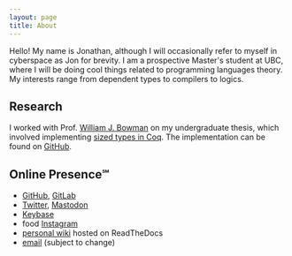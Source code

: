 ```yaml
---
layout: page
title: About
---
```


Hello! My name is Jonathan, although I will occasionally refer to myself in cyberspace as Jon for brevity. I am a prospective Master's student at UBC, where I will be doing cool things related to programming languages theory. My interests range from dependent types to compilers to logics.

## Research

I worked with Prof. [William J. Bowman](https://www.williamjbowman.com/index.html) on my undergraduate thesis, which involved implementing [sized types in Coq](https://github.com/coq/coq/wiki/CoqTerminationDiscussion#sized). The implementation can be found on [GitHub](https://github.com/ionathanch/coq/tree/dev).

## Online Presence℠

* [GitHub](https://github.com/ionathanch), [GitLab](https://gitlab.com/ionathanch)
* [Twitter](https://twitter.com/ionathanch), [Mastodon](https://scholar.social/ionathanch)
* [Keybase](https://keybase.io/ionathan)
* food [Instagram](https://instagram.com/ionchyeats)
* [personal wiki](https://wiki.ert.space/en/latest/) hosted on ReadTheDocs
* [email](mailto:jcxz@cs.ubc.ca) (subject to change)

<img src="http://localhost:4000/favicon.png" alt="" style="float: left; margin: 0 0.5em 0 0;">
<img src="http://localhost:4000/favicon.png" alt="" style="float: left; margin: 0 0.5em 0 0;">
<img src="http://localhost:4000/favicon.png" alt="" style="float: left; margin: 0 0.5em 0 0;">
